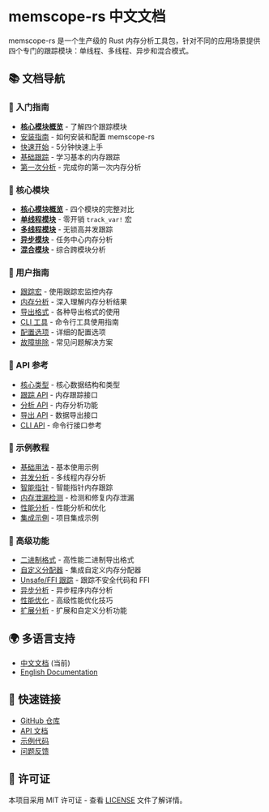 # memscope-rs 中文文档

memscope-rs 是一个生产级的 Rust 内存分析工具包，针对不同的应用场景提供四个专门的跟踪模块：单线程、多线程、异步和混合模式。

## 📚 文档导航

### 🚀 入门指南
- **[核心模块概览](modules/README.md)** - 了解四个跟踪模块
- [安装指南](getting-started/installation.md) - 如何安装和配置 memscope-rs
- [快速开始](getting-started/quick-start.md) - 5分钟快速上手
- [基础跟踪](getting-started/basic-tracking.md) - 学习基本的内存跟踪
- [第一次分析](getting-started/first-analysis.md) - 完成你的第一次内存分析

### 🎯 核心模块
- **[核心模块概览](modules/README.md)** - 四个模块的完整对比
- **[单线程模块](modules/single-threaded.md)** - 零开销 `track_var!` 宏
- **[多线程模块](modules/multithread.md)** - 无锁高并发跟踪
- **[异步模块](modules/async.md)** - 任务中心内存分析
- **[混合模块](modules/hybrid.md)** - 综合跨模块分析

### 📖 用户指南
- [跟踪宏](user-guide/tracking-macros.md) - 使用跟踪宏监控内存
- [内存分析](user-guide/memory-analysis.md) - 深入理解内存分析结果
- [导出格式](user-guide/export-formats.md) - 各种导出格式的使用
- [CLI 工具](user-guide/cli-tools.md) - 命令行工具使用指南
- [配置选项](user-guide/configuration.md) - 详细的配置选项
- [故障排除](user-guide/troubleshooting.md) - 常见问题解决方案

### 🔧 API 参考
- [核心类型](api-reference/core-types.md) - 核心数据结构和类型
- [跟踪 API](api-reference/tracking-api.md) - 内存跟踪接口
- [分析 API](api-reference/analysis-api.md) - 内存分析功能
- [导出 API](api-reference/export-api.md) - 数据导出接口
- [CLI API](api-reference/cli-api.md) - 命令行接口参考

### 📝 示例教程
- [基础用法](examples/basic-usage.md) - 基本使用示例
- [并发分析](examples/concurrent-analysis.md) - 多线程内存分析
- [智能指针](examples/smart-pointers.md) - 智能指针内存跟踪
- [内存泄漏检测](examples/memory-leak-detection.md) - 检测和修复内存泄漏
- [性能分析](examples/performance-profiling.md) - 性能分析和优化
- [集成示例](examples/integration-examples.md) - 项目集成示例

### 🚀 高级功能
- [二进制格式](advanced/binary-format.md) - 高性能二进制导出格式
- [自定义分配器](advanced/custom-allocator.md) - 集成自定义内存分配器
- [Unsafe/FFI 跟踪](advanced/unsafe-ffi-tracking.md) - 跟踪不安全代码和 FFI
- [异步分析](advanced/async-analysis.md) - 异步程序内存分析
- [性能优化](advanced/performance-optimization.md) - 高级性能优化技巧
- [扩展分析](advanced/extending-analysis.md) - 扩展和自定义分析功能

## 🌍 多语言支持

- [中文文档](../zh/) (当前)
- [English Documentation](../en/)

## 🎯 快速链接

- [GitHub 仓库](https://github.com/your-org/memscope-rs)
- [API 文档](https://docs.rs/memscope-rs)
- [示例代码](https://github.com/your-org/memscope-rs/tree/main/examples)
- [问题反馈](https://github.com/your-org/memscope-rs/issues)

## 📄 许可证

本项目采用 MIT 许可证 - 查看 [LICENSE](../../LICENSE) 文件了解详情。